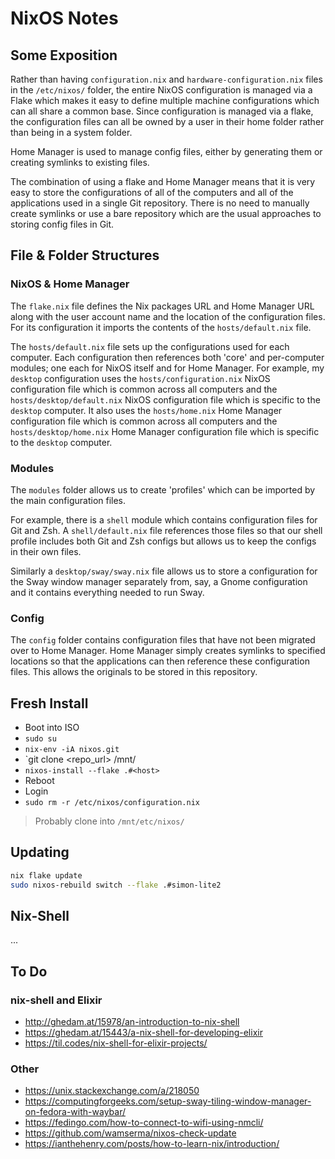 # NixOS Notes

## Some Exposition

Rather than having `configuration.nix` and `hardware-configuration.nix` files in the `/etc/nixos/` folder, the entire NixOS configuration is managed via a Flake which makes it easy to define multiple machine configurations which can all share a common base. Since configuration is managed via a flake, the configuration files can all be owned by a user in their home folder rather than being in a system folder.

Home Manager is used to manage config files, either by generating them or creating symlinks to existing files.

The combination of using a flake and Home Manager means that it is very easy to store the configurations of all of the computers and all of the applications used in a single Git repository. There is no need to manually create symlinks or use a bare repository which are the usual approaches to storing config files in Git.

## File & Folder Structures

### NixOS & Home Manager

The `flake.nix` file defines the Nix packages URL and Home Manager URL along with the user account name and the location of the configuration files. For its configuration it imports the contents of the `hosts/default.nix` file.

The `hosts/default.nix` file sets up the configurations used for each computer. Each configuration then references both 'core' and per-computer modules; one each for NixOS itself and for Home Manager. For example, my `desktop` configuration uses the `hosts/configuration.nix` NixOS configuration file which is common across all computers and the `hosts/desktop/default.nix` NixOS configuration file which is specific to the `desktop` computer. It also uses the `hosts/home.nix` Home Manager configuration file which is common across all computers and the `hosts/desktop/home.nix` Home Manager configuration file which is specific to the `desktop` computer.

### Modules

The `modules` folder allows us to create 'profiles' which can be imported by the main configuration files.

For example, there is a `shell` module which contains configuration files for Git and Zsh. A `shell/default.nix` file references those files so that our shell profile includes both Git and Zsh configs but allows us to keep the configs in their own files.

Similarly a `desktop/sway/sway.nix` file allows us to store a configuration for the Sway window manager separately from, say, a Gnome configuration and it contains everything needed to run Sway.

### Config

The `config` folder contains configuration files that have not been migrated over to Home Manager. Home Manager simply creates symlinks to specified locations so that the applications can then reference these configuration files. This allows the originals to be stored in this repository. 

## Fresh Install

* Boot into ISO
* `sudo su`
* `nix-env -iA nixos.git`
* `git clone <repo_url> /mnt/<path>
* `nixos-install --flake .#<host>`
* Reboot
* Login
* `sudo rm -r /etc/nixos/configuration.nix`

> Probably clone into `/mnt/etc/nixos/`

## Updating

```bash
nix flake update
sudo nixos-rebuild switch --flake .#simon-lite2
```

## Nix-Shell

...

## To Do

### nix-shell and Elixir

* http://ghedam.at/15978/an-introduction-to-nix-shell
* https://ghedam.at/15443/a-nix-shell-for-developing-elixir
* https://til.codes/nix-shell-for-elixir-projects/

### Other

* https://unix.stackexchange.com/a/218050
* https://computingforgeeks.com/setup-sway-tiling-window-manager-on-fedora-with-waybar/
* https://fedingo.com/how-to-connect-to-wifi-using-nmcli/
* https://github.com/wamserma/nixos-check-update
* https://ianthehenry.com/posts/how-to-learn-nix/introduction/

